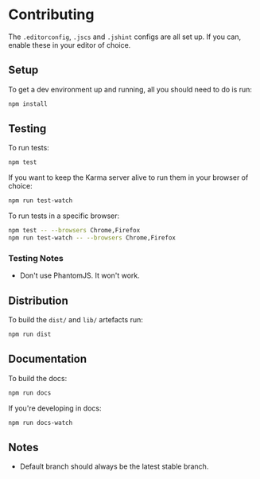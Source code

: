 # Contributing

The `.editorconfig`, `.jscs` and `.jshint` configs are all set up. If you can, enable these in your editor of choice.

## Setup

To get a dev environment up and running, all you should need to do is run:

```bash
npm install
```
## Testing

To run tests:

```bash
npm test
```

If you want to keep the Karma server alive to run them in your browser of choice:

```bash
npm run test-watch
```

To run tests in a specific browser:

```bash
npm test -- --browsers Chrome,Firefox
npm run test-watch -- --browsers Chrome,Firefox
```

### Testing Notes

- Don't use PhantomJS. It won't work.

## Distribution

To build the `dist/` and `lib/` artefacts run:

```bash
npm run dist
```

## Documentation

To build the docs:

```sh
npm run docs
```

If you're developing in docs:

```sh
npm run docs-watch
```

## Notes

- Default branch should always be the latest stable branch.
